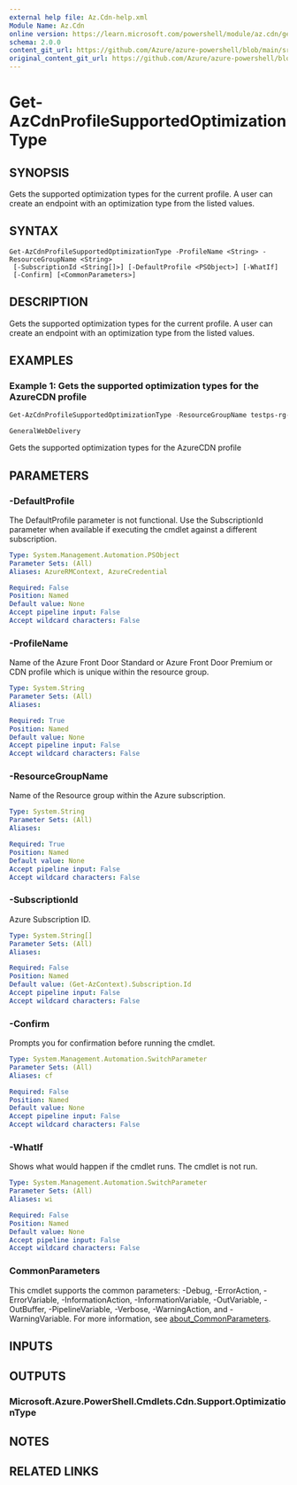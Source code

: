 ```yaml
---
external help file: Az.Cdn-help.xml
Module Name: Az.Cdn
online version: https://learn.microsoft.com/powershell/module/az.cdn/get-azcdnprofilesupportedoptimizationtype
schema: 2.0.0
content_git_url: https://github.com/Azure/azure-powershell/blob/main/src/Cdn/Cdn/help/Get-AzCdnProfileSupportedOptimizationType.md
original_content_git_url: https://github.com/Azure/azure-powershell/blob/main/src/Cdn/Cdn/help/Get-AzCdnProfileSupportedOptimizationType.md
---
```


# Get-AzCdnProfileSupportedOptimizationType

## SYNOPSIS
Gets the supported optimization types for the current profile.
A user can create an endpoint with an optimization type from the listed values.

## SYNTAX

```
Get-AzCdnProfileSupportedOptimizationType -ProfileName <String> -ResourceGroupName <String>
 [-SubscriptionId <String[]>] [-DefaultProfile <PSObject>] [-WhatIf]
 [-Confirm] [<CommonParameters>]
```

## DESCRIPTION
Gets the supported optimization types for the current profile.
A user can create an endpoint with an optimization type from the listed values.

## EXAMPLES

### Example 1: Gets the supported optimization types for the AzureCDN profile
```powershell
Get-AzCdnProfileSupportedOptimizationType -ResourceGroupName testps-rg-da16jm -ProfileName cdn001
```

```output
GeneralWebDelivery
```

Gets the supported optimization types for the AzureCDN profile

## PARAMETERS

### -DefaultProfile
The DefaultProfile parameter is not functional.
Use the SubscriptionId parameter when available if executing the cmdlet against a different subscription.

```yaml
Type: System.Management.Automation.PSObject
Parameter Sets: (All)
Aliases: AzureRMContext, AzureCredential

Required: False
Position: Named
Default value: None
Accept pipeline input: False
Accept wildcard characters: False
```

### -ProfileName
Name of the Azure Front Door Standard or Azure Front Door Premium or CDN profile which is unique within the resource group.

```yaml
Type: System.String
Parameter Sets: (All)
Aliases:

Required: True
Position: Named
Default value: None
Accept pipeline input: False
Accept wildcard characters: False
```

### -ResourceGroupName
Name of the Resource group within the Azure subscription.

```yaml
Type: System.String
Parameter Sets: (All)
Aliases:

Required: True
Position: Named
Default value: None
Accept pipeline input: False
Accept wildcard characters: False
```

### -SubscriptionId
Azure Subscription ID.

```yaml
Type: System.String[]
Parameter Sets: (All)
Aliases:

Required: False
Position: Named
Default value: (Get-AzContext).Subscription.Id
Accept pipeline input: False
Accept wildcard characters: False
```

### -Confirm
Prompts you for confirmation before running the cmdlet.

```yaml
Type: System.Management.Automation.SwitchParameter
Parameter Sets: (All)
Aliases: cf

Required: False
Position: Named
Default value: None
Accept pipeline input: False
Accept wildcard characters: False
```

### -WhatIf
Shows what would happen if the cmdlet runs.
The cmdlet is not run.

```yaml
Type: System.Management.Automation.SwitchParameter
Parameter Sets: (All)
Aliases: wi

Required: False
Position: Named
Default value: None
Accept pipeline input: False
Accept wildcard characters: False
```

### CommonParameters
This cmdlet supports the common parameters: -Debug, -ErrorAction, -ErrorVariable, -InformationAction, -InformationVariable, -OutVariable, -OutBuffer, -PipelineVariable, -Verbose, -WarningAction, and -WarningVariable. For more information, see [about_CommonParameters](http://go.microsoft.com/fwlink/?LinkID=113216).

## INPUTS

## OUTPUTS

### Microsoft.Azure.PowerShell.Cmdlets.Cdn.Support.OptimizationType

## NOTES

## RELATED LINKS
